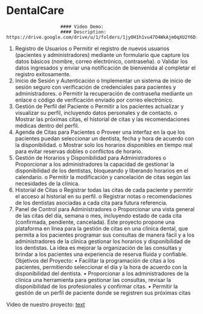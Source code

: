 # DentalCare
                        #### Video Demo:
                        #### Description: https://drive.google.com/drive/u/1/folders/1jyOH1h1vu47O4WkAjm0qXU2Y6Diwst43
1.	Registro de Usuarios
    o	Permitir el registro de nuevos usuarios (pacientes y administradores) mediante un formulario que capture los datos básicos (nombre, correo electrónico, contraseña).
    o	Validar los datos ingresados y enviar una notificación de bienvenida al completar el registro exitosamente.
2.	Inicio de Sesión y Autenticación
    o	Implementar un sistema de inicio de sesión seguro con verificación de credenciales para pacientes y administradores.
    o	Permitir la recuperación de contraseña mediante un enlace o código de verificación enviado por correo electrónico.
3.	Gestión de Perfil del Paciente
    o	Permitir a los pacientes actualizar y visualizar su perfil, incluyendo datos personales y de contacto.
    o	Mostrar las próximas citas, el historial de citas y las recomendaciones médicas dentro del perfil.
4.	Agenda de Citas para Pacientes
    o	Proveer una interfaz en la que los pacientes puedan seleccionar un dentista, fecha y hora de acuerdo con la disponibilidad.
    o	Mostrar solo los horarios disponibles en tiempo real para evitar reservas dobles o conflictos de horario.
5.	Gestión de Horarios y Disponibilidad para Administradores
    o	Proporcionar a los administradores la capacidad de gestionar la disponibilidad de los dentistas, bloqueando y liberando    horarios en el calendario.
    o	Permitir la modificación y cancelación de citas según las necesidades de la clínica.
6.	Historial de Citas
    o	Registrar todas las citas de cada paciente y permitir el acceso al historial en su perfil.
    o	Registrar notas o recomendaciones de los dentistas asociadas a cada cita para futura referencia.
7.	Panel de Control para Administradores
    o	Proporcionar una vista general de las citas del día, semana o mes, incluyendo estado de cada cita (confirmada, pendiente, cancelada).
Este proyecto propone una plataforma en línea para la gestión de citas en una clínica dental, que permita a los pacientes programar sus consultas de manera fácil y a los administradores de la clínica gestionar los horarios y disponibilidad de los dentistas. La idea es mejorar la organización de las consultas y brindar a los pacientes una experiencia de reserva fluida y confiable.
Objetivos del Proyecto:
•	Facilitar la programación de citas a los pacientes, permitiendo seleccionar el día y la hora de acuerdo con la disponibilidad del dentista.
•	Proporcionar a los administradores de la clínica una herramienta para gestionar las consultas, revisar la disponibilidad de los profesionales y confirmar citas.
•	Permitir la gestión de un perfil de paciente donde se registren sus próximas citas

Video de nuestro proyecto: [text](https://drive.google.com/drive/u/1/folders/1jyOH1h1vu47O4WkAjm0qXU2Y6Diwst43)
